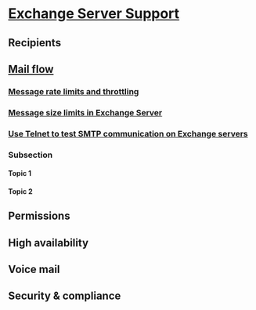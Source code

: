 # [Exchange Server Support](index.md)
## Recipients
## [Mail flow](index.md)
### [Message rate limits and throttling](mail-flow/message-rate-limits.md)
### [Message size limits in Exchange Server](mail-flow/message-size-limits.md)
### [Use Telnet to test SMTP communication on Exchange servers](mail-flow/test-smtp-with-telnet.md)
### [](mail-flow/troubleshooting-mailflow.md)
### Subsection
#### Topic 1
#### Topic 2
## Permissions
## High availability
## Voice mail
## Security & compliance